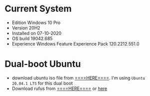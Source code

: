 # Current System
- Edition	Windows 10 Pro
- Version	20H2
- Installed on	‎07-‎10-‎2020
- OS build	19042.685
- Experience	Windows Feature Experience Pack 120.2212.551.0


# Dual-boot Ubuntu

- download ubuntu iso file from [====HERE====](https://ubuntu.com/download/desktop).
I'm using `Ubuntu 20.04.1 LTS` for this dual boot
- Download rufus from [====HERE====](https://github.com/pbatard/rufus/releases/download/v3.13/rufus-3.13.exe) or [here](https://rufus.ie/)

